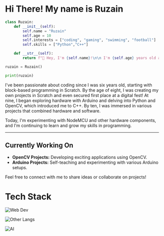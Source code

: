 # Hi There! My name is Ruzain
 



```python
class Ruzain:
    def __init__(self):
        self.name = "Ruzain"
        self.age = 10
        self.interests = ["coding", "gaming", "swimming", "football"]
        self.skills = ["Python","C++"]

    def __str__(self):
        return f"👋 Hey, I'm {self.name}!\n\n I'm {self.age} years old and passionate about {', '.join(self.interests)}.\n\n💻 My skills include {', '.join(self.skills)}.\n\nLet's connect and build something amazing together!"

ruzain = Ruzain()

print(ruzain)

```


I've been passionate about coding since I was six years old, starting with block-based programming in Scratch. By the age of eight, I was creating my own projects in Scratch and even secured first place at a digital fest! At nine, I began exploring hardware with Arduino and delving into Python and OpenCV, which introduced me to C++. By ten, I was immersed in various projects that combined hardware and software.

Today, I'm experimenting with NodeMCU and other hardware components, and I'm continuing to learn and grow my skills in programming.

---

## Currently Working On

- **OpenCV Projects:** Developing exciting applications using OpenCV.
- **Arduino Projects:** Self-teaching and experimenting with various Arduino setups.

Feel free to connect with me to share ideas or collaborate on projects!

# Tech Stack
![Web Dev](https://skillicons.dev/icons?i=html,css,js&theme=dark)

![Other Langs](https://skillicons.dev/icons?i=python,cpp,&theme=dark)

![AI](https://skillicons.dev/icons?i=opencv,arduino,raspberrypi,&theme=dark)

